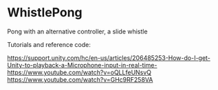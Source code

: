 # WhistlePong
Pong with an alternative controller, a slide whistle

Tutorials and reference code:

https://support.unity.com/hc/en-us/articles/206485253-How-do-I-get-Unity-to-playback-a-Microphone-input-in-real-time-
https://www.youtube.com/watch?v=oQLLfeUNsvQ
https://www.youtube.com/watch?v=GHc9RF258VA
